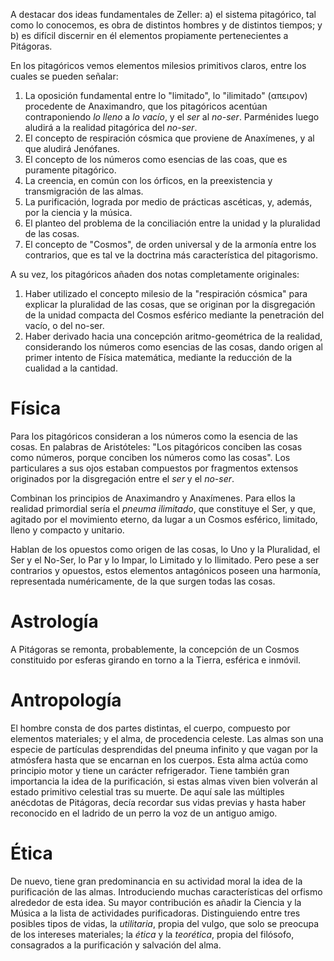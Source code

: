 A destacar dos ideas fundamentales de Zeller: a) el sistema pitagórico, tal como lo conocemos, es obra de distintos hombres y de distintos tiempos; y b) es difícil discernir en él elementos propiamente pertenecientes a Pitágoras.

En los pitagóricos vemos elementos milesios primitivos claros, entre los cuales se pueden señalar:
1. La oposición fundamental entre lo "limitado", lo "ilimitado" (απειρον) procedente de Anaximandro, que los pitagóricos acentúan contraponiendo *lo lleno* a *lo vacío*, y el *ser* al *no-ser*. Parménides luego aludirá a la realidad pitagórica del *no-ser*.
2. El concepto de respiración cósmica que proviene de Anaxímenes, y al que aludirá Jenófanes.
3. El concepto de los números como esencias de las coas, que es puramente pitagórico.
4. La creencia, en común con los órficos, en la preexistencia y transmigración de las almas.
5. La purificación, lograda por medio de prácticas ascéticas, y, además, por la ciencia y la música.
6. El planteo del problema de la conciliación entre la unidad y la pluralidad de las cosas.
7. El concepto de "Cosmos", de orden universal y de la armonía entre los contrarios, que es tal ve la doctrina más característica del pitagorismo.

A su vez, los pitagóricos añaden dos notas completamente originales:
1. Haber utilizado el concepto milesio de la "respiración cósmica" para explicar la pluralidad de las cosas, que se originan por la disgregación de la unidad compacta del Cosmos esférico mediante la penetración del vacío, o del no-ser.
2. Haber derivado hacia una concepción aritmo-geométrica de la realidad, considerando los números como esencias de las cosas, dando origen al primer intento de Física matemática, mediante la reducción de la cualidad a la cantidad.

# Física

Para los pitagóricos consideran a los números como la esencia de las cosas. En palabras de Aristóteles: "Los pitagóricos conciben las cosas como números, porque conciben los números como las cosas". Los particulares a sus ojos estaban compuestos por fragmentos extensos originados por la disgregación entre el *ser* y el *no-ser*.

Combinan los principios de Anaximandro y Anaxímenes. Para ellos la realidad primordial sería el *pneuma ilimitado*, que constituye el Ser, y que, agitado por el movimiento eterno, da lugar a un Cosmos esférico, limitado, lleno y compacto y unitario.

Hablan de los opuestos como origen de las cosas, lo Uno y la Pluralidad, el Ser y el No-Ser, lo Par y lo Impar, lo Limitado y lo Ilimitado. Pero pese a ser contrarios y opuestos, estos elementos antagónicos poseen una harmonía, representada numéricamente, de la que surgen todas las cosas.

# Astrología

A Pitágoras se remonta, probablemente, la concepción de un Cosmos constituido por esferas girando en torno a la Tierra, esférica e inmóvil.

# Antropología

El hombre consta de dos partes distintas, el cuerpo, compuesto por elementos materiales; y el alma, de procedencia celeste. Las almas son una especie de partículas desprendidas del pneuma infinito y que vagan por la atmósfera hasta que se encarnan en los cuerpos. Esta alma actúa como principio motor y tiene un carácter refrigerador. Tiene también gran importancia la idea de la purificación, si estas almas viven bien volverán al estado primitivo celestial tras su muerte. De aquí sale las múltiples anécdotas de Pitágoras, decía recordar sus vidas previas y hasta haber reconocido en el ladrido de un perro la voz de un antiguo amigo.

# Ética

De nuevo, tiene gran predominancia en su actividad moral la idea de la purificación de las almas. Introduciendo muchas características del orfismo alrededor de esta idea. Su mayor contribución es añadir la Ciencia y la Música a la lista de actividades purificadoras. Distinguiendo entre tres posibles tipos de vidas, la *utilitaria*, propia del vulgo, que solo se preocupa de los intereses materiales; la *ética* y la *teorética*, propia del filósofo, consagrados a la purificación y salvación del alma.